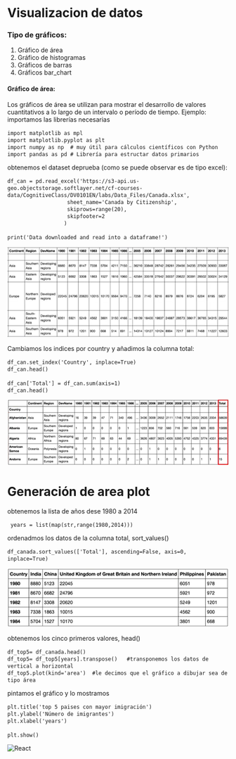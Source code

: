 # Visualizacion de datos
### Tipo de gráficos:
1) Gráfico de área
2) Gráfico de histogramas
3) Gráficos de barras
4) Gráficos bar_chart

#### Gráfico de área:
Los gráficos de área se utilizan para mostrar el desarrollo de valores cuantitativos a lo largo de un intervalo o período de tiempo.
Ejemplo:<br/>
importamos las librerías necesarias

    import matplotlib as mpl
    import matplotlib.pyplot as plt
    import numpy as np  # muy útil para cálculos científicos con Python
    import pandas as pd # Librería para estructar datos primarios
    
obtenemos el dataset deprueba (como se puede observar es de tipo excel):
    
    df_can = pd.read_excel('https://s3-api.us-geo.objectstorage.softlayer.net/cf-courses-   data/CognitiveClass/DV0101EN/labs/Data_Files/Canada.xlsx',
                       sheet_name='Canada by Citizenship',
                       skiprows=range(20),
                       skipfooter=2
                      )

    print('Data downloaded and read into a dataframe!')

![React](../Images/data_set_bruto.png)

Cambiamos los indices por country y añadimos la columna total:
    
    df_can.set_index('Country', inplace=True)
    df_can.head()

    df_can['Total'] = df_can.sum(axis=1)
    df_can.head()

![React](../Images/data_set_modificado.png)

# Generación de area plot
obtenemos la lista de años dese 1980 a 2014
     
     years = list(map(str,range(1980,2014)))
     
ordenadmos los datos de la columna total, sort_values()

    df_canada.sort_values(['Total'], ascending=False, axis=0, inplace=True)
    
![React](../Images/data_set_limpio.png)
    
obtenemos los cinco primeros valores, head()

    df_top5= df_canada.head()
    df_top5= df_top5[years].transpose()   #transponemos los datos de vertical a horizontal
    df_top5.plot(kind='area')  #le decimos que el gráfico a dibujar sea de tipo área
    
pintamos el gráfico y lo mostramos

    plt.title('top 5 paises con mayor imigración')
    plt.ylabel('Número de imigrantes')
    plt.xlabel('years')
  
    plt.show()
    
![React](../Images/gráfico_area.png)
    



